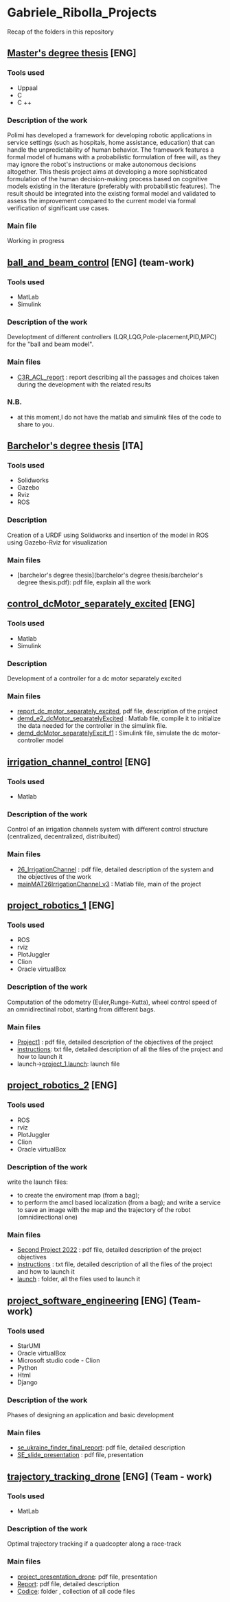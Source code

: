 # Gabriele_Ribolla_Projects
Recap of the folders in this repository
## [Master's degree thesis](Master_degree_thesis) [ENG] 
### Tools used
- Uppaal
- C
- C ++
### Description of the work
Polimi has developed a framework for developing robotic applications in service settings (such as hospitals, home assistance, education) that can handle the unpredictability of human behavior. The framework features a formal model of humans with a probabilistic formulation of free will, as they may ignore the robot's instructions or make autonomous decisions altogether. This thesis project aims at developing a more sophisticated formulation of the human decision-making process based on cognitive models existing in the literature (preferably with probabilistic features). The result should be integrated into the existing formal model and validated to assess the improvement compared to the current model via formal verification of significant use cases.
### Main file
Working in progress
## [ball_and_beam_control](ball_and_beam_control) [ENG] (team-work)
### Tools used
- MatLab
- Simulink
### Description of the work
Developtment of different controllers (LQR,LQG,Pole-placement,PID,MPC) for the "ball and beam model".
### Main files
- [C3R_ACL_report](ball_and_beam_control/C3R_ACL_report.pdf) : report describing all the passages and choices taken during the development with the related results 
### N.B.
- at this moment,I do not have the matlab and simulink files of the code to share to you. 

## [Barchelor's degree thesis](barchelor_degree_thesis) [ITA]
### Tools used
- Solidworks
- Gazebo
- Rviz 
- ROS
### Description
Creation of a URDF using Solidworks and insertion 
of the model in ROS using Gazebo-Rviz for visualization
### Main files
- [barchelor's degree thesis](barchelor's degree thesis/barchelor's degree thesis.pdf): pdf file, explain all the work

## [control_dcMotor_separately_excited](control_dcMotor_separately_excited) [ENG]
### Tools used
- Matlab 
- Simulink
### Description
Development of a controller for a dc motor separately excited
### Main files
- [report_dc_motor_separately_excited](control_dcMotor_separately_excited/report_dc_motor_separately_excited.pdf), pdf file, description of the project
- [demd_e2_dcMotor_separatelyExcited](control_dcMotor_separately_excited/demd_e2_dcMotor_separatelyExcited.m) : Matlab file, compile it to initialize the data needed for the controller in the simulink file.
- [demd_dcMotor_separatelyExcit_f1](control_dcMotor_separately_excited/demd_dcMotor_separatelyExcit_f1.slx) : Simulink file, simulate the dc motor-controller model
## [irrigation_channel_control](irrigation_channel_control) [ENG]
### Tools used
- Matlab 
### Description of the work
Control of an irrigation channels system with different control structure (centralized, decentralized, distribuited)
### Main files
- [26_IrrigationChannel](irrigation_channel_control/26_IrrigationChannel.pdf) : pdf file, detailed description of the system and the  objectives of the work
- [mainMAT26IrrigationChannel_v3](irrigation_channel_control/mainMAT26IrrigationChannel_v3.m) : Matlab file, main of the project

## [project_robotics_1](project_robotics_1) [ENG]
### Tools used
- ROS
- rviz
- PlotJuggler
- Clion
- Oracle virtualBox
### Description of the work
Computation of the odometry (Euler,Runge-Kutta), wheel control speed of an omnidirectinal robot, starting from different bags.
### Main files
- [Project1](project_robotics_1/Project1.pdf) : pdf file, detailed description of the objectives of the project
- [instructions](project_robotics_1/instructions.txt): txt file, detailed description of all the files of the  project and how to launch it
- launch->[project_1.launch](project_robotics_1/launch/project_1.launch): launch file

## [project_robotics_2](project_robotics_2) [ENG]
### Tools used
- ROS
- rviz
- PlotJuggler
- Clion
- Oracle virtualBox
### Description of the work
write the launch files: 
- to create the enviroment map (from a bag);
- to perform the amcl based localization (from a bag);
and write a service to save an image with the map and the trajectory of the robot (omnidirectional one)

### Main files
- [Second Project 2022](project_robotics_2/Second_Project_2022.pdf) : pdf file, detailed description of the project objectives
- [instructions](project_robotics_2/instructions.txt) : txt file, detailed description of all the files of the project and how to launch it
- [launch](project_robotics_2/launch) : folder, all the files used to launch it
## [project_software_engineering](project_software_engineering) [ENG] (Team-work)
### Tools used
- StarUMl
- Oracle virtualBox
- Microsoft studio code - Clion 
- Python
- Html
- Django
### Description of the work
Phases of designing an application and basic development
### Main files
- [se_ukraine_finder_final_report](project_software_engineering/se_ukraine_finder_final_report.pdf): pdf file, detailed description 
- [SE_slide_presentation](project_software_engineering/SE_slide_presentation.pdf) : pdf file, presentation 

## [trajectory_tracking_drone](trajectory_tracking_drone) [ENG] (Team - work)
### Tools used
- MatLab
### Description of the work
Optimal trajectory tracking if a quadcopter along a race-track
### Main files
- [project_presentation_drone](trajectory_tracking_drone/project_presentation_drone.pdf): pdf file, presentation 
- [Report](trajectory_tracking_drone/Report.pdf): pdf file, detailed description 
- [Codice](trajectory_tracking_drone/Codice): folder , collection of all code files 
